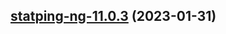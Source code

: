 

## [statping-ng-11.0.3](https://github.com/truecharts/charts/compare/statping-ng-11.0.2...statping-ng-11.0.3) (2023-01-31)

